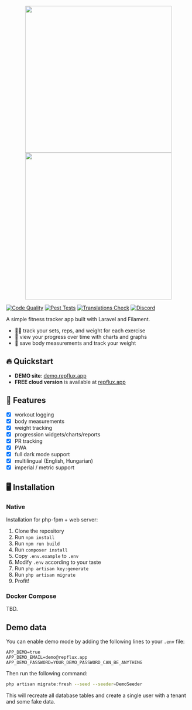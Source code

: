 <p align="center">
    <img src="/public/logos/repflux_logo_black_transparent.png#gh-light-mode-only" width="400"/>
    <img src="/public/logos/repflux_logo_transparent.png#gh-dark-mode-only" width="400"/>
</p>

[![Code Quality](https://github.com/aryxs3m/gymbro/actions/workflows/code-quality.yml/badge.svg)](https://github.com/aryxs3m/gymbro/actions/workflows/code-quality.yml) [![Pest Tests](https://github.com/aryxs3m/repflux-app/actions/workflows/pest.yml/badge.svg)](https://github.com/aryxs3m/repflux-app/actions/workflows/pest.yml) [![Translations Check](https://github.com/aryxs3m/gymbro/actions/workflows/translations.yml/badge.svg)](https://github.com/aryxs3m/gymbro/actions/workflows/translations.yml) [![Discord](https://img.shields.io/discord/1421202193633251561?logo=discord&label=Discord)](https://discord.gg/8DNa7YGkEY) 


A simple fitness tracker app built with Laravel and Filament.

- 🏋🏻 track your sets, reps, and weight for each exercise
- 💪 view your progress over time with charts and graphs
- 📐 save body measurements and track your weight

## 🔥 Quickstart

- **DEMO site**: [demo.repflux.app](https://demo.repflux.app)
- **FREE cloud version** is available at [repflux.app](https://repflux.app)

## 🚀 Features

- [x] workout logging
- [x] body measurements
- [x] weight tracking
- [x] progression widgets/charts/reports
- [x] PR tracking
- [x] PWA
- [x] full dark mode support
- [x] multilingual (English, Hungarian)
- [x] imperial / metric support

## 🖥️ Installation

### Native

Installation for php-fpm + web server:

1. Clone the repository
2. Run `npm install`
3. Run `npm run build`
4. Run `composer install`
5. Copy `.env.example` to `.env`
6. Modify `.env` according to your taste
7. Run `php artisan key:generate`
8. Run `php artisan migrate`
9. Profit!

### Docker Compose

TBD.

## Demo data

You can enable demo mode by adding the following lines to your `.env` file:

```dotenv
APP_DEMO=true
APP_DEMO_EMAIL=demo@repflux.app
APP_DEMO_PASSWORD=YOUR_DEMO_PASSWORD_CAN_BE_ANYTHING
```

Then run the following command:

```sh
php artisan migrate:fresh --seed --seeder=DemoSeeder
```

This will recreate all database tables and create a single user with a tenant and some fake data.
